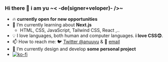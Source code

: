 ### Hi there 👋 i am yu ~< -de(signer+veloper)- />~

- 🔥 **currently open for new opportunities**
- 📖 I’m currently learning about **Next.js**
  - HTML, CSS, JavaScript, Tailwind CSS, React ,..
- 💡 I love languages, both human and computer languages. **i love CSS😊**.
- 📫 How to reach me: 🐦 [Twitter @anuuyu](https://twitter.com/anuuyu) & 📧 [email](mailto:yu@anuu.me)
- 🔨 I’m currently design and develop **some personal project**
- [![ko-fi](https://ko-fi.com/img/githubbutton_sm.svg)](https://ko-fi.com/A0A4CCD5A)
